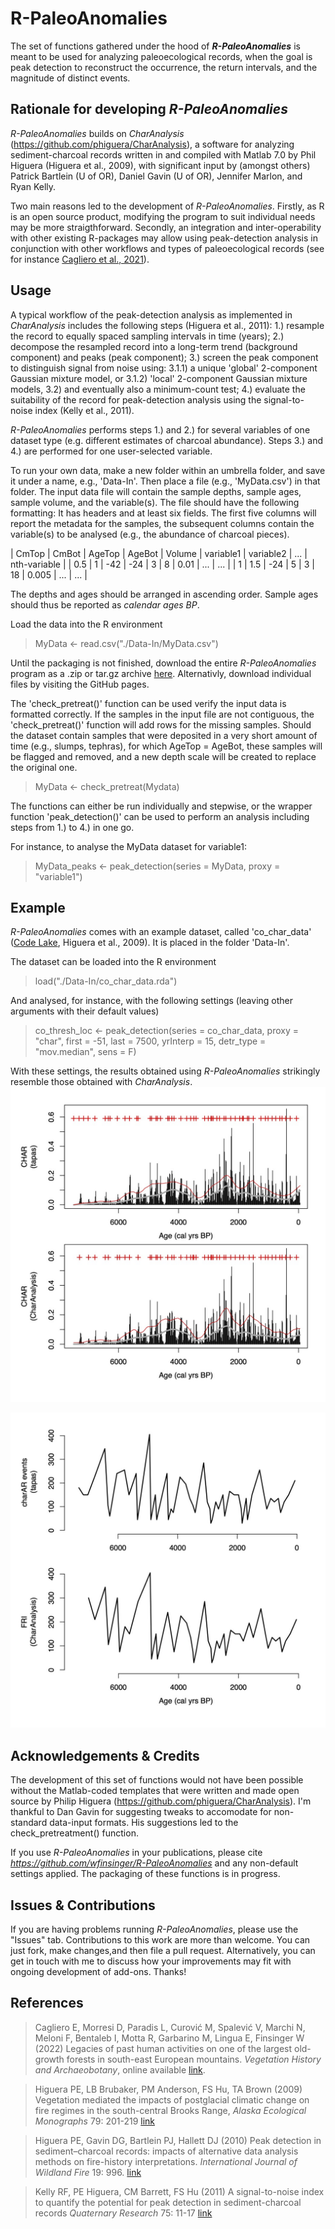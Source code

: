 # R-PaleoAnomalies
 
The set of functions gathered under the hood of ***R-PaleoAnomalies*** is meant to be used for analyzing paleoecological records, when the goal is peak detection to reconstruct the occurrence, the return intervals, and the magnitude of distinct events.


## Rationale for developing *R-PaleoAnomalies*
*R-PaleoAnomalies* builds on *CharAnalysis* (https://github.com/phiguera/CharAnalysis), a software for analyzing sediment-charcoal records written in and compiled with Matlab 7.0 by Phil Higuera (Higuera et al., 2009), with significant input by (amongst others) Patrick Bartlein (U of OR), Daniel Gavin (U of OR), Jennifer Marlon, and Ryan Kelly.

Two main reasons led to the development of *R-PaleoAnomalies*. Firstly, as R is an open source product, modifying the program to suit individual needs may be more straigthforward. Secondly, an integration and inter-operability with other existing R-packages may allow using peak-detection analysis in conjunction with other workflows and types of paleoecological records (see for instance [Cagliero et al., 2021](https://doi.org/10.1007/s00334-021-00862-x)).


## Usage
A typical workflow of the peak-detection analysis as implemented in *CharAnalysis* includes the following steps (Higuera et al., 2011):
1.) resample the record to equally spaced sampling intervals in time (years);
2.) decompose the resampled record into a long-term trend (background component) and peaks (peak component);
3.) screen the peak component to distinguish signal from noise using: 
  3.1.1) a unique 'global' 2-component Gaussian mixture model, or
  3.1.2) 'local' 2-component Gaussian mixture models,
  3.2) and eventually also a minimum-count test;
4.) evaluate the suitability of the record for peak-detection analysis using the signal-to-noise index (Kelly et al., 2011).

*R-PaleoAnomalies* performs steps 1.) and 2.) for several variables of one dataset type (e.g. different estimates of charcoal abundance). Steps 3.) and 4.) are performed for one user-selected variable.

To run your own data, make a new folder within an umbrella folder, and save it under a name, e.g., 'Data-In'. Then place a file (e.g., 'MyData.csv') in that folder. The input data file will contain the sample depths, sample ages, sample volume, and the variable(s). The file should have the following formatting: It has headers and at least six fields. The first five columns will report the metadata for the samples, the subsequent columns contain the variable(s) to be analysed (e.g., the abundance of charcoal pieces).

| CmTop | CmBot | AgeTop | AgeBot | Volume | variable1 | variable2 | ... | nth-variable |
| 0.5   |  1    | -42    | -24    | 3      | 8         | 0.01      | ... |     ...      |
|  1    |  1.5  | -24    | 5      | 3      | 18        | 0.005     | ... |     ...      |

The depths and ages should be arranged in ascending order. Sample ages should thus be reported as *calendar ages BP*.


Load the data into the R environment
> MyData <- read.csv("./Data-In/MyData.csv")

Until the packaging is not finished, download the entire *R-PaleoAnomalies* program as a .zip or tar.gz archive [here](https://github.com/wfinsinger/R-PaleoAnomalies/archive/refs/heads/main.zip). Alternativly, download individual files by visiting the GitHub pages.

The 'check_pretreat()' function can be used verify the input data is formatted correctly. If the samples in the input file are not contiguous, the 'check_pretreat()' function will add rows for the missing samples. Should the dataset contain samples that were deposited in a very short amount of time (e.g., slumps, tephras), for which AgeTop = AgeBot, these samples will be flagged and removed, and a new depth scale will be created to replace the original one.
> MyData <- check_pretreat(Mydata)

The functions can either be run individually and stepwise, or the wrapper function 'peak_detection()' can be used to perform an analysis including steps from 1.) to 4.) in one go.

For instance, to analyse the MyData dataset for variable1:
> MyData_peaks <- peak_detection(series = MyData, proxy = "variable1")


## Example
*R-PaleoAnomalies* comes with an example dataset, called 'co_char_data' ([Code Lake](https://figshare.com/articles/dataset/Higuera_et_al_2009_lake_sediment_pollen_and_charcoal_data/984310/4), Higuera et al., 2009). It is placed in the folder 'Data-In'.

The dataset can be loaded into the R environment
> load("./Data-In/co_char_data.rda")

And analysed, for instance, with the following settings (leaving other arguments with their default values) 
> co_thresh_loc <- peak_detection(series = co_char_data, proxy = "char",
                                first = -51, last = 7500, yrInterp = 15,
                                detr_type = "mov.median", sens = F)

With these settings, the results obtained using *R-PaleoAnomalies* strikingly resemble those obtained with *CharAnalysis*.
![Code Lake: peak-detection outputs](/README_Figures/01_Code_Lake_peak_detection.jpg "Code Lake: peak-detection outputs")

![Code Lake: reconstructed fire-return intervals (FRI)](/README_Figures/02_Code_Lake_FRIs.jpg "Code Lake: reconstructed fire-return intervals (FRI)")


## Acknowledgements & Credits
The development of this set of functions would not have been possible without the Matlab-coded templates that were written and made open source by Philip Higuera (https://github.com/phiguera/CharAnalysis). I'm thankful to Dan Gavin for suggesting tweaks to accomodate for non-standard data-input formats. His suggestions led to the check_pretreatment() function.

If you use *R-PaleoAnomalies* in your publications, please cite *https://github.com/wfinsinger/R-PaleoAnomalies* and any non-default settings applied. The packaging of these functions is in progress.


## Issues & Contributions
If you are having problems running *R-PaleoAnomalies*, please use the "Issues" tab.
Contributions to this work are more than welcome. You can just fork, make changes,and then file a pull request. Alternatively, you can get in touch with me to discuss how your improvements may fit with ongoing development of add-ons. Thanks!


## References
> Cagliero E, Morresi D, Paradis L, Curović M, Spalević V, Marchi N, Meloni F, Bentaleb I, Motta R, Garbarino M, Lingua E, Finsinger W (2022) Legacies of past human activities on one of the largest old-growth forests in south-east European mountains. *Vegetation History and Archaeobotany*, online available [link](https://doi.org/10.1007/s00334-021-00862-x).


> Higuera PE, LB Brubaker, PM Anderson, FS Hu, TA Brown (2009) Vegetation mediated the impacts of postglacial climatic change on fire regimes in the south-central Brooks Range, *Alaska Ecological Monographs* 79: 201-219 [link](https://doi.org/10.1890/07-2019.1)

> Higuera PE, Gavin DG, Bartlein PJ, Hallett DJ (2010) Peak detection in sediment–charcoal records: impacts of alternative data analysis methods on fire-history interpretations. *International Journal of Wildland Fire* 19: 996. [link](http://dx.doi.org/10.1071/WF09134)

> Kelly RF, PE Higuera, CM Barrett, FS Hu (2011) A signal-to-noise index to quantify the potential for peak detection in sediment-charcoal records *Quaternary Research* 75: 11-17 [link](http://dx.doi.org/10.1016/j.yqres.2010.07.011)